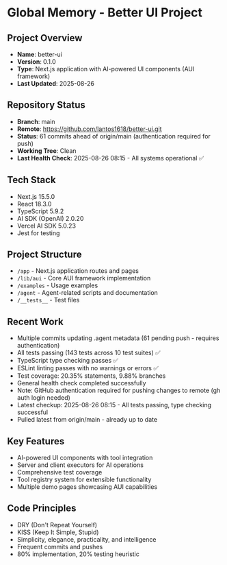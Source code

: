 # Global Memory - Better UI Project

## Project Overview
- **Name**: better-ui
- **Version**: 0.1.0
- **Type**: Next.js application with AI-powered UI components (AUI framework)
- **Last Updated**: 2025-08-26

## Repository Status
- **Branch**: main
- **Remote**: https://github.com/lantos1618/better-ui.git
- **Status**: 61 commits ahead of origin/main (authentication required for push)
- **Working Tree**: Clean
- **Last Health Check**: 2025-08-26 08:15 - All systems operational ✅

## Tech Stack
- Next.js 15.5.0
- React 18.3.0
- TypeScript 5.9.2
- AI SDK (OpenAI) 2.0.20
- Vercel AI SDK 5.0.23
- Jest for testing

## Project Structure
- `/app` - Next.js application routes and pages
- `/lib/aui` - Core AUI framework implementation
- `/examples` - Usage examples
- `/agent` - Agent-related scripts and documentation
- `/__tests__` - Test files

## Recent Work
- Multiple commits updating .agent metadata (61 pending push - requires authentication)
- All tests passing (143 tests across 10 test suites) ✅
- TypeScript type checking passes ✅
- ESLint linting passes with no warnings or errors ✅
- Test coverage: 20.35% statements, 9.88% branches
- General health check completed successfully
- Note: GitHub authentication required for pushing changes to remote (gh auth login needed)
- Latest checkup: 2025-08-26 08:15 - All tests passing, type checking successful
- Pulled latest from origin/main - already up to date

## Key Features
- AI-powered UI components with tool integration
- Server and client executors for AI operations
- Comprehensive test coverage
- Tool registry system for extensible functionality
- Multiple demo pages showcasing AUI capabilities

## Code Principles
- DRY (Don't Repeat Yourself)
- KISS (Keep It Simple, Stupid)
- Simplicity, elegance, practicality, and intelligence
- Frequent commits and pushes
- 80% implementation, 20% testing heuristic
